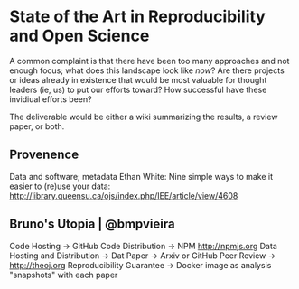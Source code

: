 State of the Art in Reproducibility and Open Science
===========================================
A common complaint is that there have been too many approaches and not enough focus; what does this landscape look like *now*?  Are there projects or ideas already in existence that would be most valuable for thought leaders (ie, us) to put our efforts toward? How successful have these invidiual efforts been?

The deliverable would be either a wiki summarizing the results, a review paper, or both.


Provenence
----------------

Data and software; metadata
Ethan White: Nine simple ways to make it easier to (re)use your data: http://library.queensu.ca/ojs/index.php/IEE/article/view/4608


Bruno's Utopia | @bmpvieira
--------------------------------------
Code Hosting -> GitHub
Code Distribution -> NPM http://npmjs.org
Data Hosting and Distribution -> Dat
Paper -> Arxiv or GitHub
Peer Review -> http://theoj.org
Reproducibility Guarantee -> Docker image as analysis "snapshots" with each paper
